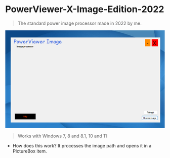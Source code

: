 # PowerViewer-X-Image-Edition-2022
> The standard power image processor made in 2022 by me.

![image](https://github.com/0xVienna/PowerViewer-X-Image-Edition-2022/raw/main/PowerImage%20X.png)

> Works with Windows 7, 8 and 8.1, 10 and 11

- How does this work?
It processes the image path and opens it in a PictureBox item.
